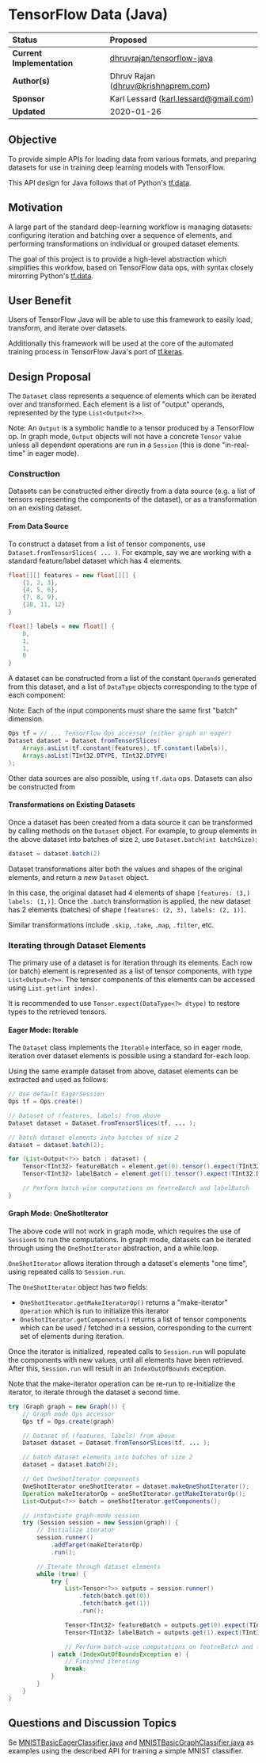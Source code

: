 # TensorFlow Data (Java)

| Status        |Proposed     |
:-------------- |:---------------------------------------------------- |
| **Current Implementation** | [dhruvrajan/tensorflow-java](https://github.com/dhruvrajan/tensorflow-java/tree/tf-data-cherrypick/tensorflow-frameworks/tensorflow-data) |
| **Author(s)** | Dhruv Rajan (dhruv@krishnaprem.com) |
| **Sponsor**   | Karl Lessard (karl.lessard@gmail.com)                 |
| **Updated**   | 2020-01-26                                  |

## Objective

To provide simple APIs for loading data from various formats, and preparing
datasets for use in training deep learning models with TensorFlow.

This API design for Java follows that of Python's
[tf.data](https://www.tensorflow.org/api_docs/python/tf/data).

## Motivation

A large part of the standard deep-learning workflow is managing datasets:
configuring iteration and batching over a sequence of elements,
and performing transformations on individual or grouped dataset elements.

The goal of this project is to provide a high-level abstraction which simplifies
this workfow, based on TensorFlow data ops, with syntax closely mirorring
Python's [tf.data](https://www.tensorflow.org/api_docs/python/tf/data).

## User Benefit

Users of TensorFlow Java will be able to use this framework to easily
load, transform, and iterate over datasets.

Additionally this framework will be used at the core of the automated
training process in TensorFlow Java's port of [tf.keras](https://www.tensorflow.org/api_docs/python/tf/keras).

## Design Proposal

The `Dataset` class represents a sequence of elements which can be iterated over and
transformed. Each element is a list of "output" operands, represented by the type `List<Output<?>>`. 

Note: An `Output` is a symbolic handle to a tensor produced by a TensorFlow op. In graph
mode, `Output` objects will not have a concrete `Tensor` value unless all dependent operations
are run in a `Session` (this is done "in-real-time" in eager mode).

### Construction

Datasets can be constructed either directly from a data source (e.g. a list of tensors representing the components of the dataset), or as a transformation on an existing dataset.

#### From Data Source

To construct a dataset from a list of tensor components, use 
`Dataset.fromTensorSlices( ... )`. For example, say we are working
with a standard feature/label dataset which has 4 elements.

```java
float[][] features = new float[][] {
    {1, 2, 3},
    {4, 5, 6},
    {7, 8, 9},
    {10, 11, 12}
}

float[] labels = new float[] {
    0,
    1,
    1,
    0
}
```

A dataset can be constructed from a list of the constant `Operand`s generated
from this dataset, and a list of `DataType` objects corresponding
to the type of each component:

Note: Each of the input components must share the same first "batch" dimension.

```java
Ops tf = // ... TensorFlow Ops accessor (either graph or eager)
Dataset dataset = Dataset.fromTensorSlices(
    Arrays.asList(tf.constant(features), tf.constant(labels)),
    Arrays.asList(TInt32.DTYPE, TInt32.DTYPE)
);
```


Other data sources are also possible, using `tf.data` ops. Datasets can also be constructed from 

#### Transformations on Existing Datasets

Once a dataset has been created from a data source it can be transformed by calling
methods on the `Dataset` object. For example, to group elements in the above dataset into batches of size `2`, use `Dataset.batch(int batchSize)`:

```java
dataset = dataset.batch(2)
```

Dataset transformations alter both the values and shapes of the original elements, and
return a *new* `Dataset` object.

In this case, the original dataset had 4 elements of shape `[features: (3,) labels: (1,)]`.
Once the `.batch` transformation is applied, the new dataset has 2 elements (batches) of shape `[features: (2, 3), labels: (2, 1)]`.

Similar transformations include `.skip`, `.take`, `.map`, `.filter`, etc.


### Iterating through Dataset Elements

The primary use of a dataset is for iteration through its elements.
Each row (or batch) element is represented as a list of tensor components, with
type `List<Output<?>>`. The tensor components of this elements can be accessed using `List.get(int index)`.

It is recommended to use `Tensor.expect(DataType<?> dtype)` to restore types
to the retrieved tensors.


#### Eager Mode: Iterable
The `Dataset` class implements the `Iterable` interface, so in
eager mode, iteration over dataset elements is possible using a standard for-each loop.

Using the same example dataset from above, dataset elements can be extracted and
used as follows:
```java
// Use default EagerSession
Ops tf = Ops.create()

// Dataset of (features, labels) from above
Dataset dataset = Dataset.fromTensorSlices(tf, ... );

// batch dataset elements into batches of size 2
dataset = dataset.batch(2); 

for (List<Output<?>> batch : dataset) {
    Tensor<TInt32> featureBatch = element.get(0).tensor().expect(TInt32.DTYPE);
    Tensor<TInt32> labelBatch = element.get(1).tensor().expect(TInt32.DTYPE);

    // Perform batch-wise computations on featreBatch and labelBatch
}

```


#### Graph Mode: OneShotIterator

The above code will not work in graph mode, which requires the use of `Session`s
to run the computations. In graph mode, datasets can be iterated through using the `OneShotIterator` abstraction, and a while loop.

`OneShotIterator` allows iteration through a dataset's elements "one time", using
repeated calls to `Session.run`. 

The `OneShotIterator` object has two fields:
- `OneShotIterator.getMakeIteratorOp()` returns a "make-iterator" `Operation` which is run to initialize this iterator
- `OneShotIterator.getComponents()` returns a list of tensor components which can be used / fetched in a session, corresponding
to the current set of elements during iteration.

Once the iterator is initialized, repeated calls to `Session.run` will populate the components with new values, until all elements have
been retrieved. After this, `Session.run` will result in an `IndexOutOfBounds` exception.

Note that the make-iterator operation can be re-run to re-initialize
the iterator, to iterate through the dataset a second time.

```java
try (Graph graph = new Graph()) {
    // Graph mode Ops accessor
    Ops tf = Ops.create(graph)

    // Dataset of (features, labels) from above
    Dataset dataset = Dataset.fromTensorSlices(tf, ... );

    // batch dataset elements into batches of size 2
    dataset = dataset.batch(2); 

    // Get OneShotIterator components
    OneShotIterator oneShotIterator = dataset.makeOneShotIterator();
    Operation makeIteratorOp = oneShotIterator.getMakeIteratorOp();
    List<Output<?>> batch = oneShotIterator.getComponents();

    // instantiate graph-mode session
    try (Session session = new Session(graph)) {
        // Initialize iterator
        session.runner()
            .addTarget(makeIteratorOp)
            .run();

        // Iterate through dataset elements
        while (true) {
            try {
                List<Tensor<?>> outputs = session.runner()
                    .fetch(batch.get(0))
                    .fetch(batch.get(1))
                    .run();

                Tensor<TInt32> featureBatch = outputs.get(0).expect(TInt32.DTYPE);
                Tensor<TInt32> labelBatch = outputs.get(1).expect(TInt32.DTYPE);

                // Perform batch-wise computations on featreBatch and labelBatch
            } catch (IndexOutOfBoundsException e) {
                // Finished iterating
                break;
            }
        }
    }
}

```

## Questions and Discussion Topics

Se [MNISTBasicEagerClassifier.java](https://github.com/dhruvrajan/tensorflow-java/blob/tensorflow-keras-dev/tensorflow-frameworks/tensorflow-keras/src/main/java/org/tensorflow/keras/examples/mnist/MNISTBasicEagerClassifier.java) and [MNISTBasicGraphClassifier.java](https://github.com/dhruvrajan/tensorflow-java/blob/tensorflow-keras-dev/tensorflow-frameworks/tensorflow-keras/src/main/java/org/tensorflow/keras/examples/mnist/MNISTBasicGraphClassifier.java) as examples using the described API
for training a simple MNIST classifier.